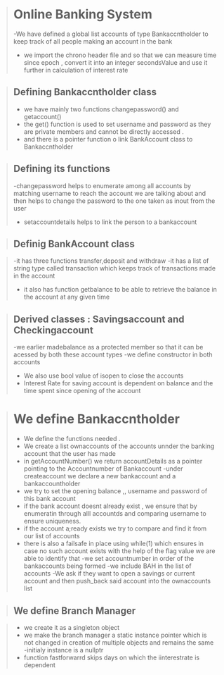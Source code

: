 
># Online Banking System 
>-We have defined a global list accounts of type Bankaccntholder to keep track of all people making an account in the bank 
>- we import the chrono header file and so that we can measure time since epoch , convert it into an integer secondsValue and use it further in calculation of interest rate 

>## Defining Bankaccntholder class
>
> - we have mainly two functions changepassword() and getaccount()
> - the get() function is used to set username and password as they are private members and cannot be directly accessed .
> - and there is a pointer function o link BankAccount class to Bankaccntholder 

>## Defining its functions
> -changepassword helps to enumerate among all accounts by matching username to reach the account we are talking about and then helps to change the password to the one taken as inout from the user 
>- setaccountdetails helps to link the person to a bankaccount 


>## Definig BankAccount class

>-it has three functions transfer,deposit and withdraw 
> -it has a list of string type called transaction which keeps track of transactions made in the account 
> - it also has function getbalance to be able to retrieve the balance in the account at any given time 


>## Derived classes : Savingsaccount and Checkingaccount
>-we earlier madebalance as a protected member so that it can be acessed by both these account types 
>-we define constructor in both accounts 
>- We also use bool value of isopen to close the accounts
>- Interest Rate for saving account is dependent on balance and the time spent since opening of the account 


># We define Bankaccntholder 
> - We define the functions needed . 
> - We create a list ownaccounts of the accounts unnder the banking account that the user has made 
> - in getAccountNumber() we return accountDetails as a pointer pointing to the Accountnumber of Bankaccount 
> -under createaccount we declare a new bankaccount and a bankaccountholder 
> - we try to set the opening balance ,, username and password of this bank account 
> - if the bank account doesnt already exist , we ensure that by enumeratin through alll accountds and comparing username to ensure uniqueness. 
> - if the account a;ready exists we try to compare and find it from our list of accounts
> - there is also a failsafe in place using while(1) which ensures in case no such account exists with the help of the flag value we are able to identify that 
> -we set accountnumber in order of the bankaccounts being formed 
> -we include BAH in the list of accounts 
> -We ask if they want to open a savings or current account and then push_back said account into the ownaccounts list


>## We define Branch Manager 
 
> - we create it as a singleton object
> - we make the branch manager a static instance pointer which is not changed in creation of multiple objects and remains the same 
> -initialy instance is a nullptr
> - function fastforwarrd skips days on which the iinterestrate is dependent 
>



